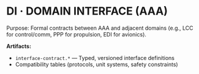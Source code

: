 # DI · DOMAIN INTERFACE (AAA)

Purpose: Formal contracts between AAA and adjacent domains (e.g., LCC for control/comm, PPP for propulsion, EDI for avionics).

**Artifacts:**
- `interface-contract.*` — Typed, versioned interface definitions
- Compatibility tables (protocols, unit systems, safety constraints)